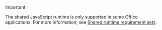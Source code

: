 > [!IMPORTANT]
> The shared JavaScript runtime is only supported in some Office applications. For more information, see [Shared runtime requirement sets](../reference/requirement-sets/shared-runtime-requirement-sets.md).

